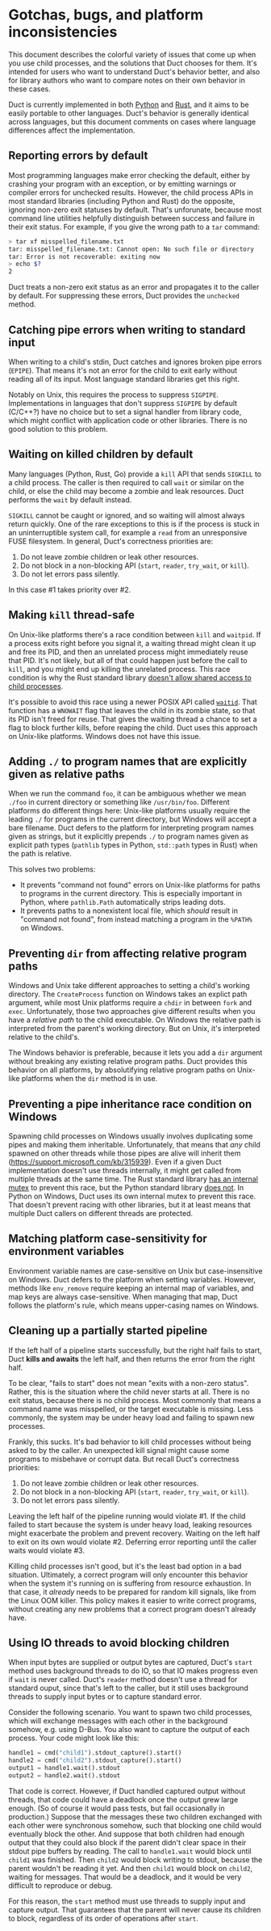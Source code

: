 # Gotchas, bugs, and platform inconsistencies

This document describes the colorful variety of issues that come up when you
use child processes, and the solutions that Duct chooses for them. It's
intended for users who want to understand Duct's behavior better, and also for
library authors who want to compare notes on their own behavior in these cases.

Duct is currently implemented in both
[Python](https://github.com/oconnor663/duct.py) and
[Rust](https://github.com/oconnor663/duct.rs), and it aims to be easily
portable to other languages. Duct's behavior is generally identical across
languages, but this document comments on cases where language differences
affect the implementation.

## Reporting errors by default

Most programming languages make error checking the default, either by crashing
your program with an exception, or by emitting warnings or compiler errors for
unchecked results. However, the child process APIs in most standard libraries
(including Python and Rust) do the opposite, ignoring non-zero exit statuses by
default. That's unforunate, because most command line utilities helpfully
distinguish between success and failure in their exit status. For example, if
you give the wrong path to a `tar` command:

```bash
> tar xf misspelled_filename.txt
tar: misspelled_filename.txt: Cannot open: No such file or directory
tar: Error is not recoverable: exiting now
> echo $?
2
```

Duct treats a non-zero exit status as an error and propagates it to the caller
by default. For suppressing these errors, Duct provides the `unchecked` method.

## Catching pipe errors when writing to standard input

When writing to a child's stdin, Duct catches and ignores broken pipe errors
(`EPIPE`). That means it's not an error for the child to exit early without
reading all of its input. Most language standard libraries get this right.

Notably on Unix, this requires the process to suppress `SIGPIPE`.
Implementations in languages that don't suppress `SIGPIPE` by default (C/C++?)
have no choice but to set a signal handler from library code, which might
conflict with application code or other libraries. There is no good solution to
this problem.

## Waiting on killed children by default

Many languages (Python, Rust, Go) provide a `kill` API that sends `SIGKILL` to
a child process. The caller is then required to call `wait` or similar on the
child, or else the child may become a zombie and leak resources. Duct performs
the `wait` by default instead.

`SIGKILL` cannot be caught or ignored, and so waiting will almost always return
quickly. One of the rare exceptions to this is if the process is stuck in an
uninterruptible system call, for example a `read` from an unresponsive FUSE
filesystem. In general, Duct's correctness priorities are:

1. Do not leave zombie children or leak other resources.
2. Do not block in a non-blocking API (`start`, `reader`, `try_wait`, or
   `kill`).
3. Do not let errors pass silently.

In this case #1 takes priority over #2.

## Making `kill` thread-safe

On Unix-like platforms there's a race condition between `kill` and `waitpid`.
If a process exits right before you signal it, a waiting thread might clean it
up and free its PID, and then an unrelated process might immediately reuse that
PID. It's not likely, but all of that could happen just before the call to
`kill`, and you might end up killing the unrelated process. This race condition
is why the Rust standard library [doesn't allow shared access to child
processes](https://doc.rust-lang.org/std/process/struct.Child.html#method.kill).

It's possible to avoid this race using a newer POSIX API called
[`waitid`](https://pubs.opengroup.org/onlinepubs/9699919799/functions/waitid.html).
That function has a `WNOWAIT` flag that leaves the child in its zombie state,
so that its PID isn't freed for reuse. That gives the waiting thread a chance
to set a flag to block further kills, before reaping the child. Duct uses this
approach on Unix-like platforms. Windows does not have this issue.

## Adding `./` to program names that are explicitly given as relative paths

When we run the command `foo`, it can be ambiguous whether we mean `./foo` in
current directory or something like `/usr/bin/foo`. Different platforms do
different things here: Unix-like platforms usually require the leading `./` for
programs in the current directory, but Windows will accept a bare filename.
Duct defers to the platform for interpreting program names given as strings,
but it explicitly prepends `./` to program names given as explicit path types
(`pathlib` types in Python, `std::path` types in Rust) when the path is
relative.

This solves two problems:

- It prevents "command not found" errors on Unix-like platforms for paths to
  programs in the current directory. This is especially important in Python,
  where `pathlib.Path` automatically strips leading dots.
- It prevents paths to a nonexistent local file, which _should_ result in
  "command not found", from instead matching a program in the `%PATH%` on
  Windows.

## Preventing `dir` from affecting relative program paths

Windows and Unix take different approaches to setting a child's working
directory. The `CreateProcess` function on Windows takes an explict path
argument, while most Unix platforms require a `chdir` in between `fork` and
`exec`. Unfortunately, those two approaches give different results when you
have a _relative path_ to the child executable. On Windows the relative path is
interpreted from the parent's working directory. But on Unix, it's interpreted
relative to the child's.

The Windows behavior is preferable, because it lets you add a `dir` argument
without breaking any existing relative program paths. Duct provides this
behavior on all platforms, by absolutifying relative program paths on Unix-like
platforms when the `dir` method is in use.

## Preventing a pipe inheritance race condition on Windows

Spawning child processes on Windows usually involves duplicating some pipes and
making them inheritable. Unfortunately, that means that *any* child spawned on
other threads while those pipes are alive will inherit them
(https://support.microsoft.com/kb/315939). Even if a given Duct implementation
doesn't use threads internally, it might get called from multiple threads at
the same time. The Rust standard library [has an internal
mutex](https://github.com/rust-lang/rust/blob/1.14.0/src/libstd/sys/windows/process.rs#L169-L179)
to prevent this race, but the Python standard library [does
not](https://bugs.python.org/issue24909). In Python on Windows, Duct uses its
own internal mutex to prevent this race. That doesn't prevent racing with other
libraries, but it at least means that multiple Duct callers on different
threads are protected.

## Matching platform case-sensitivity for environment variables

Environment variable names are case-sensitive on Unix but case-insensitive on
Windows. Duct defers to the platform when setting variables. However, methods
like `env_remove` require keeping an internal map of variables, and map keys
are always case-sensitive. When managing that map, Duct follows the platform's
rule, which means upper-casing names on Windows.

## Cleaning up a partially started pipeline

If the left half of a pipeline starts successfully, but the right half fails to
start, Duct **kills and awaits** the left half, and then returns the error from
the right half.

To be clear, "fails to start" does not mean "exits with a non-zero status".
Rather, this is the situation where the child never starts at all. There is no
exit status, because there is no child process. Most commonly that means a
command name was misspelled, or the target executable is missing. Less
commonly, the system may be under heavy load and failing to spawn new
processes.

Frankly, this sucks. It's bad behavior to kill child processes without being
asked to by the caller. An unexpected kill signal might cause some programs to
misbehave or corrupt data. But recall Duct's correctness priorities:

1. Do not leave zombie children or leak other resources.
2. Do not block in a non-blocking API (`start`, `reader`, `try_wait`, or
   `kill`).
3. Do not let errors pass silently.

Leaving the left half of the pipeline running would violate #1. If the child
failed to start because the system is under heavy load, leaking resources might
exacerbate the problem and prevent recovery. Waiting on the left half to exit
on its own would violate #2. Deferring error reporting until the caller waits
would violate #3.

Killing child processes isn't good, but it's the least bad option in a bad
situation. Ultimately, a correct program will only encounter this behavior when
the system it's running on is suffering from resource exhaustion. In that case,
it *already* needs to be prepared for random kill signals, like from the Linux
OOM killer. This policy makes it easier to write correct programs, without
creating any new problems that a correct program doesn't already have.

## Using IO threads to avoid blocking children

When input bytes are supplied or output bytes are captured, Duct's `start`
method uses background threads to do IO, so that IO makes progress even if
`wait` is never called. Duct's `reader` method doesn't use a thread for
standard ouput, since that's left to the caller, but it still uses background
threads to supply input bytes or to capture standard error.

Consider the following scenario. You want to spawn two child processes, which
will exchange messages with each other in the background somehow, e.g. using
D-Bus. You also want to capture the output of each process. Your code might
look like this:

```python
handle1 = cmd("child1").stdout_capture().start()
handle2 = cmd("child2").stdout_capture().start()
output1 = handle1.wait().stdout
output2 = handle2.wait().stdout
```

That code is correct. However, if Duct handled captured output without threads,
that code could have a deadlock once the output grew large enough. (So of
course it would pass tests, but fail occasionally in production.) Suppose that
the messages these two children exchanged with each other were synchronous
somehow, such that blocking one child would eventually block the other. And
suppose that both children had enough output that they could also block if the
parent didn't clear space in their stdout pipe buffers by reading. The call to
`handle1.wait` would block until `child1` was finished. Then `child2` would
block writing to stdout, because the parent wouldn't be reading it yet. And
then `child1` would block on `child2`, waiting for messages. That would be a
deadlock, and it would be very difficult to reproduce or debug.

For this reason, the `start` method must use threads to supply input and
capture output. That guarantees that the parent will never cause its children
to block, regardless of its order of operations after `start`.
